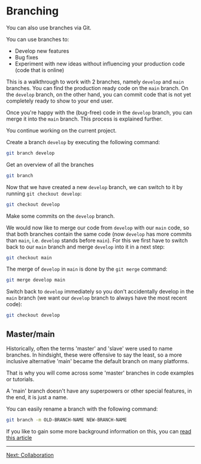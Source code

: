 # Branching

You can also use branches via Git.

You can use branches to:

- Develop new features
- Bug fixes
- Experiment with new ideas without influencing your production code (code that is online)

This is a walkthrough to work with 2 branches, namely `develop` and `main` branches. You can find the production ready code on the `main` branch. On the `develop` branch, on the other hand, you can commit code that is not yet completely ready to show to your end user.

Once you're happy with the (bug-free) code in the `develop` branch, you can merge it into the `main` branch. This process is explained further.

You continue working on the current project.

Create a branch `develop` by executing the following command:

```bash
git branch develop
```

Get an overview of all the branches

```bash
git branch
```

Now that we have created a new `develop` branch, we can switch to it by running `git checkout develop`:

```bash
git checkout develop
```

Make some commits on the `develop` branch.

We would now like to merge our code from `develop` with our `main` code, so that both branches contain the same code (now `develop` has more commits than `main`, i.e. `develop` stands before `main`). For this we first have to switch back to our `main` branch and merge `develop` into it in a next step:

```bash
git checkout main
```

The merge of `develop` in `main` is done by the `git merge` command:

```bash
git merge develop main
```

Switch back to `develop` immediately so you don't accidentally develop in the `main` branch (we want our `develop` branch to always have the most recent code):

```bash
git checkout develop
```

## Master/main

Historically, often the terms 'master' and 'slave' were used to name branches. In hindsight, these were offensive to say the least, so a more inclusive alternative 'main' became the default branch on many platforms.

That is why you will come across some 'master' branches in code examples or tutorials.

A 'main' branch doesn't have any superpowers or other special features, in the end, it is just a name.

You can easily rename a branch with the following command:

```bash
git branch -m OLD-BRANCH-NAME NEW-BRANCH-NAME
```

If you like to gain some more background information on this, you can [read this article](https://www.theserverside.com/feature/Why-GitHub-renamed-its-master-branch-to-main)

---

[Next: Collaboration](collab-01-github-push)
